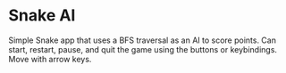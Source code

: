 # Snake AI

Simple Snake app that uses a BFS traversal as an AI to score points. Can start, restart, pause, and quit the game using the buttons or keybindings. 
Move with arrow keys.
